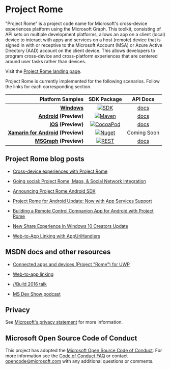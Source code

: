 # Project Rome

"Project Rome" is a project code name for Microsoft's cross-device experiences platform using the Microsoft Graph. This toolkit, consisting of API sets on multiple development platforms, allows an app on a client (local) device to interact with apps and services on a host (remote) device that is signed in with or receptive to the Microsoft Account (MSA) or Azure Active Directory (AAD) account on the client device. This allows developers to program cross-device and cross-platform experiences that are centered around user tasks rather than devices.

Visit the [Project Rome landing page](https://developer.microsoft.com/en-us/windows/project-rome).

Project Rome is currently implemented for the following scenarios. Follow the links for each corresponding section.

[windows-sdk]:             https://developer.microsoft.com/en-us/windows/downloads
[windows-sdk-badge]:       https://img.shields.io/badge/sdk-Creators%20Update-brightgreen.svg?style=flat-square
[windows-sample]:          https://github.com/Microsoft/Windows-universal-samples/tree/master/Samples/RemoteSystems
[windows-docs]:            https://docs.microsoft.com/en-us/windows/uwp/launch-resume/connected-apps-and-devices

[xamarin-sdk]:             https://www.nuget.org/packages/Microsoft.ConnectedDevices.Xamarin.Droid
[xamarin-sdk-badge]:       https://img.shields.io/nuget/v/Microsoft.ConnectedDevices.Xamarin.Droid.svg?style=flat-square
[xamarin-sample]:          Xamarin/samples

[ios-sdk]:                 https://cocoapods.org/?q=ProjectRomeSdk
[ios-sdk-badge]:           https://img.shields.io/cocoapods/v/ProjectRomeSdk.svg?style=flat-square
[ios-sample]:              iOS/sample 
[ios-docs]:                iOS/reference%20documentation

[android-sdk]:             https://bintray.com/projectrome/maven/public_sdk/_latestVersion
[android-sdk-badge]:       https://img.shields.io/bintray/v/projectrome/maven/public_sdk.svg?style=flat-square
[android-sample]:          Android/sample
[android-docs]:            Android/reference%20documentation

[graph-sdk]:               https://developer.microsoft.com/en-us/graph/code-samples-and-sdks
[graph-sdk-badge]:         https://img.shields.io/badge/REST-Beta-orange.svg?style=flat-square
[graph-sample]:            https://developer.microsoft.com/en-us/graph/code-samples-and-sdks
[graph-docs]:              MSGraph/

|  Platform Samples                       |           SDK Package                           | API Docs
| --------------------------------------: | :---------------------------------------------: | :----------:
| **[Windows][windows-sample]**           |  [![SDK][windows-sdk-badge]][windows-sdk]       | [docs][windows-docs]
| **[Android][android-sample] (Preview)** | [![Maven][android-sdk-badge]][android-sdk]      | [docs][android-docs]
| **[iOS][ios-sample] (Preview)**         |     [![CocoaPod][ios-sdk-badge]][ios-sdk]       | [docs][ios-docs]
| **[Xamarin for Android][xamarin-sample] (Preview)** |[![Nuget][xamarin-sdk-badge]][xamarin-sdk]       | Coming Soon
| **[MSGraph][graph-sample] (Preview)**   |[![REST][graph-sdk-badge]][graph-sdk]            | [docs][graph-docs]

## Project Rome blog posts
* [Cross-device experiences with Project Rome](https://blogs.windows.com/buildingapps/2016/10/11/cross-device-experience-with-project-rome/#iQTseFlAMJRopU9k.97)

* [Going social: Project Rome, Maps, & Social Network Integration](https://blogs.windows.com/buildingapps/2016/10/27/going-social-project-rome-maps-social-network-integration-app-dev-on-xbox-series/#SCfoEZ1q8c1yBMei.97)

* [Announcing Project Rome Android SDK](https://blogs.windows.com/buildingapps/2017/02/08/announcing-project-rome-android-sdk/#obDkvwkXOGa3tcTx.97)

* [Project Rome for Android Update: Now with App Services Support](https://blogs.windows.com/buildingapps/2017/03/23/project-rome-android-update-now-app-services-support/#DBm1Ic4JX8vXv2h0.97)

* [Building a Remote Control Companion App for Android with Project Rome](https://blog.xamarin.com/building-remote-control-companion-app-android-project-rome/)

* [New Share Experience in Windows 10 Creators Update](https://blogs.windows.com/buildingapps/2017/04/06/new-share-experience-windows-10-creators-update/#OGskrWcLLlrCTCSH.97)

* [Web-to-App Linking with AppUriHandlers](https://blogs.windows.com/buildingapps/2016/10/14/web-to-app-linking-with-appurihandlers/#fIh7USaxBYS8JqfT.97)

## MSDN docs and other resources
* [Connected apps and devices (Project "Rome") for UWP](https://docs.microsoft.com/en-us/windows/uwp/launch-resume/connected-apps-and-devices)

* [Web-to-app linking](https://docs.microsoft.com/en-us/windows/uwp/launch-resume/web-to-app-linking)

* [//Build 2016 talk](https://channel9.msdn.com/Events/Build/2016/B831)

* [MS Dev Show podcast](http://msdevshow.com/2016/11/project-rome-with-shawn-henry/)


## Privacy
See [Microsoft's privacy statement](https://privacy.microsoft.com/en-us/privacystatement/) for more information. 

## Microsoft Open Source Code of Conduct
This project has adopted the [Microsoft Open Source Code of Conduct](https://opensource.microsoft.com/codeofconduct/).
For more information see the [Code of Conduct FAQ](https://opensource.microsoft.com/codeofconduct/faq/) or contact [opencode@microsoft.com](mailto:opencode@microsoft.com) with any additional questions or comments.
